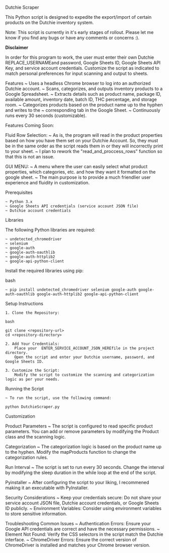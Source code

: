 Dutchie Scraper

This Python script is designed to expedite the export/import of certain products on the Dutchie inventory system.

Note: This script is currently in it's early stages of rollout. Please let me know if you find any bugs or have any comments or concerns :). 

**Disclaimer**

In order for this program to work, the user must enter their own Dutchie  REPLACE_USERNAMEand password, Google Sheets ID, Google Sheets API Key, and service account credentials. Customize the script as indicated to match personal preferences for input scanning and output to sheets.

Features
    ~ Uses a headless Chrome browser to log into an authorized Dutchie account.
    ~ Scans, categorizes, and outputs inventory products to a Google Spreadsheet.
    ~ Extracts details such as product name, package ID, available amount, inventory date, batch ID, THC percentage, and storage room.
    ~ Categorizes products based on the product name up to the hyphen and writes to the ~ corresponding tab in the Google Sheet.
    ~ Continuously runs every 30 seconds (customizable).

Features Coming Soon:

Fluid Row Selection:
    ~ As is, the program will read in the product properties based on how you have them set on your Dutchie Account. So, they must be in the same order as the script reads them in or they will incorrectly print to your sheet. 
    ~ I plan to rework the "read_and_proccess_rows" function so that this is not an issue. 

    
GUI MENU:
    ~ A menu where the user can easily select what product properties, which categories, etc. and how they want it formatted on the google sheet. 
    ~ The main purpose is to provide a much friendlier user experience and fluidity in customization. 

Prerequisites

    ~ Python 3.x
    ~ Google Sheets API credentials (service account JSON file)
    ~ Dutchie account credentials

Libraries

The following Python libraries are required:

    ~ undetected_chromedriver
    ~ selenium
    ~ google-auth
    ~ google-auth-oauthlib
    ~ google-auth-httplib2
    ~ google-api-python-client

Install the required libraries using pip:

bash

    ~ pip install undetected_chromedriver selenium google-auth google-auth-oauthlib google-auth-httplib2 google-api-python-client

Setup Instructions

    1. Clone the Repository:

    bash

    git clone <repository-url>
    cd <repository-directory>

    2. Add Your Credentials:
        Place your  ENTER_SERVICE_ACCOUNT_JSON_HEREfile in the project directory.
        Open the script and enter your Dutchie username, password, and Google Sheets ID.

    3. Customize the Script:
        Modify the script to customize the scanning and categorization logic as per your needs.

Running the Script

    ~ To run the script, use the following command:

    python DutchieScraper.py

Customization

Product Parameters
    ~ The script is configured to read specific product parameters. You can add or remove parameters by modifying the Product class and the scanning logic.

Categorization
    ~ The categorization logic is based on the product name up to the hyphen. Modify the mapProducts function to change the categorization rules.

Run Interval
    ~ The script is set to run every 30 seconds. Change the interval by modifying the sleep duration in the while loop at the end of the script.

Pyinstaller
    ~ After configuring the script to your liking, I recommened making it an executable with PyInstaller.

Security Considerations
    ~ Keep your credentials secure: Do not share your service account JSON file, Dutchie account credentials, or Google Sheets ID publicly.
    ~ Environment Variables: Consider using environment variables to store sensitive information.

Troubleshooting
Common Issues
    ~ Authentication Errors: Ensure your Google API credentials are correct and have the necessary permissions.
    ~ Element Not Found: Verify the CSS selectors in the script match the Dutchie interface.
    ~ ChromeDriver Errors: Ensure the correct version of ChromeDriver is installed and matches your Chrome browser version.

